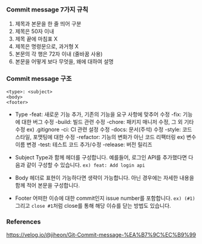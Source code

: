 ### Commit message 7가지 규칙
1. 제목과 본문을 한 줄 띄어 구분
2. 제목은 50자 이내
3. 제목 끝에 마침표 X
4. 제목은 명령문으로, 과거형 X
5. 본문의 각 행은 72자 이내 (줄바꿈 사용)
6. 본문을 어떻게 보다 무엇을, 왜에 대하여 설명

### Commit message 구조
```
<type>: <subject>
<body>
<footer>
```

- Type
  -feat: 새로운 기능 추가, 기존의 기능을 요구 사항에 맞추어 수정
  -fix: 기능에 대한 버그 수정
  -build: 빌드 관련 수정
  -chore: 패키지 매니저 수정, 그 외 기타 수정 ex) .gitignore
  -ci: CI 관련 설정 수정
  -docs: 문서(주석) 수정
  -style: 코드 스타일, 포맷팅에 대한 수정
  -refactor: 기능의 변화가 아닌 코드 리팩터링 ex) 변수 이름 변경
  -test: 테스트 코드 추가/수정
  -release: 버전 릴리즈
  
- Subject
  Type과 함께 헤더를 구성합니다. 예를들어, 로그인 API를 추가했다면 다음과 같이 구성할 수 있습니다.
  `ex) feat: Add login api`
  
- Body
  헤더로 표현이 가능하다면 생략이 가능합니다. 아닌 경우에는 자세한 내용을 함께 적어 본문을 구성합니다.
  
- Footer
  어떠한 이슈에 대한 commit인지 issue number를 포함합니다. `ex) (#1)`
  그리고 `close #1`처럼 close를 통해 해당 이슈를 닫는 방법도 있습니다.

### References
<https://velog.io/@jiheon/Git-Commit-message-%EA%B7%9C%EC%B9%99>
